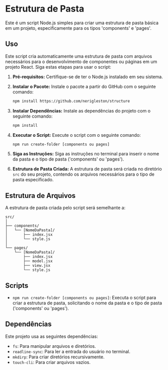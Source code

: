 # Estrutura de Pasta

Este é um script Node.js simples para criar uma estrutura de pasta básica em um projeto, especificamente para os tipos 'components' e 'pages'.

## Uso

Este script cria automaticamente uma estrutura de pasta com arquivos necessários para o desenvolvimento de componentes ou páginas em um projeto React. Siga estas etapas para usar o script:

1. **Pré-requisitos:** Certifique-se de ter o Node.js instalado em seu sistema.

2. **Instalar o Pacote:** Instale o pacote a partir do GitHub com o seguinte comando:
    ```bash
    npm install https://github.com/nerigleston/structure
    ```

3. **Instalar Dependências:** Instale as dependências do projeto com o seguinte comando:

    ```bash
    npm install
    ```

4. **Executar o Script:** Execute o script com o seguinte comando:

    ```bash
    npm run create-folder [components ou pages]
    ```

5. **Siga as Instruções:** Siga as instruções no terminal para inserir o nome da pasta e o tipo de pasta ('components' ou 'pages').

6. **Estrutura de Pasta Criada:** A estrutura de pasta será criada no diretório `src` do seu projeto, contendo os arquivos necessários para o tipo de pasta especificado.

## Estrutura de Arquivos

A estrutura de pasta criada pelo script será semelhante a:

```
src/
│
├── components/
│   └── [NomeDaPasta]/
│       ├── index.jsx
│       └── style.js
│
└── pages/
    └── [NomeDaPasta]/
        ├── index.jsx
        ├── model.jsx
        ├── view.jsx
        └── style.js
```

## Scripts

- `npm run create-folder [components ou pages]`: Executa o script para criar a estrutura de pasta, solicitando o nome da pasta e o tipo de pasta ('components' ou 'pages').

## Dependências

Este projeto usa as seguintes dependências:

- `fs`: Para manipular arquivos e diretórios.
- `readline-sync`: Para ler a entrada do usuário no terminal.
- `mkdirp`: Para criar diretórios recursivamente.
- `touch-cli`: Para criar arquivos vazios.
